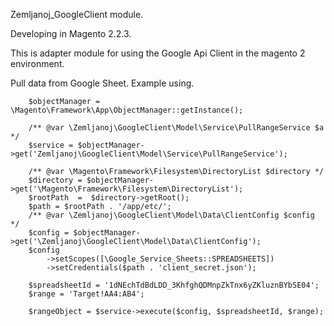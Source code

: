 Zemljanoj_GoogleClient module.

Developing in Magento 2.2.3.

This is adapter module for using the Google Api Client in the magento 2 environment.

Pull data from Google Sheet.
Example using.

        $objectManager = \Magento\Framework\App\ObjectManager::getInstance();

        /** @var \Zemljanoj\GoogleClient\Model\Service\PullRangeService $a */
        $service = $objectManager->get('Zemljanoj\GoogleClient\Model\Service\PullRangeService');

        /** @var \Magento\Framework\Filesystem\DirectoryList $directory */
        $directory = $objectManager->get('\Magento\Framework\Filesystem\DirectoryList');
        $rootPath  =  $directory->getRoot();
        $path = $rootPath . '/app/etc/';
        /** @var \Zemljanoj\GoogleClient\Model\Data\ClientConfig $config */
        $config = $objectManager->get('\Zemljanoj\GoogleClient\Model\Data\ClientConfig');
        $config
            ->setScopes([\Google_Service_Sheets::SPREADSHEETS])
            ->setCredentials($path . 'client_secret.json');

        $spreadsheetId = '1dNEchTdBdLDD_3KhfghQDMnpZkTnx6yZKluznBYbSE04';
        $range = 'Target!AA4:AB4';

        $rangeObject = $service->execute($config, $spreadsheetId, $range);
